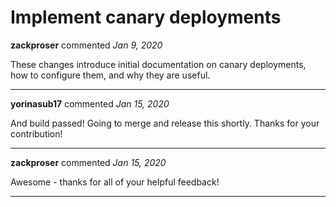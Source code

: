 # Implement canary deployments

**zackproser** commented *Jan 9, 2020*

These changes introduce initial documentation on canary deployments, how to configure them, and why they are useful.
<br />
***


**yorinasub17** commented *Jan 15, 2020*

And build passed! Going to merge and release this shortly. Thanks for your contribution!
***

**zackproser** commented *Jan 15, 2020*

Awesome - thanks for all of your helpful feedback!
***

